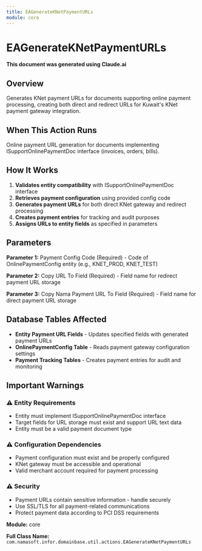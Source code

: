 ```yaml
---
title: EAGenerateKNetPaymentURLs
module: core
---
```



<div class='entity-flows'>

# EAGenerateKNetPaymentURLs

**This document was generated using Claude.ai**

## Overview

Generates KNet payment URLs for documents supporting online payment processing, creating both direct and redirect URLs for Kuwait's KNet payment gateway integration.

## When This Action Runs

Online payment URL generation for documents implementing ISupportOnlinePaymentDoc interface (invoices, orders, bills).

## How It Works

1. **Validates entity compatibility** with ISupportOnlinePaymentDoc interface
2. **Retrieves payment configuration** using provided config code
3. **Generates payment URLs** for both direct KNet gateway and redirect processing
4. **Creates payment entries** for tracking and audit purposes
5. **Assigns URLs to entity fields** as specified in parameters

## Parameters

**Parameter 1:** Payment Config Code (Required) - Code of OnlinePaymentConfig entity (e.g., KNET_PROD, KNET_TEST)

**Parameter 2:** Copy URL To Field (Required) - Field name for redirect payment URL storage

**Parameter 3:** Copy Nama Payment URL To Field (Required) - Field name for direct payment URL storage

## Database Tables Affected

- **Entity Payment URL Fields** - Updates specified fields with generated payment URLs
- **OnlinePaymentConfig Table** - Reads payment gateway configuration settings
- **Payment Tracking Tables** - Creates payment entries for audit and monitoring

## Important Warnings

### ⚠️ Entity Requirements
- Entity must implement ISupportOnlinePaymentDoc interface
- Target fields for URL storage must exist and support URL text data
- Entity must be a valid payment document type

### ⚠️ Configuration Dependencies
- Payment configuration must exist and be properly configured
- KNet gateway must be accessible and operational
- Valid merchant account required for payment processing

### ⚠️ Security
- Payment URLs contain sensitive information - handle securely
- Use SSL/TLS for all payment-related communications
- Protect payment data according to PCI DSS requirements

**Module:** core

**Full Class Name:** `com.namasoft.infor.domainbase.util.actions.EAGenerateKNetPaymentURLs`


</div>